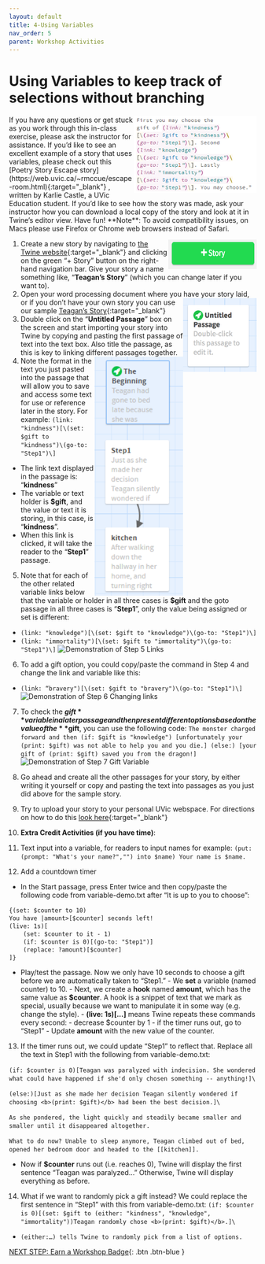 ```yaml
---
layout: default
title: 4-Using Variables
nav_order: 5
parent: Workshop Activities
---
```

# Using Variables to keep track of selections without branching
<img src="images//twine-variables-01.png" style="float:right;width:250px" alt=image of coding for links>
If you have any questions or get stuck as you work through this in-class exercise, please ask the instructor for assistance. If you’d like to see an excellent example of a story that uses variables, please check out this [Poetry Story Escape story](https://web.uvic.ca/~rmccue/escape-room.html){:target="_blank"} , written by Karlie Castle, a UVic Education student. If you’d like to see how the story was made, ask your instructor how you can download a local copy of the story and look at it in Twine’s editor view. Have fun!  **Note**: To avoid compatibility issues, on Macs please use Firefox or Chrome web browsers instead of Safari.

1. <img src="images//twine-variables-02.png" style="float:right;width:180px;height:60px;" alt="+Story button">Create a new story by navigating to [the Twine website](http://twinery.org/2/){:target="_blank"} and clicking on the green “+ Story” button on the right-hand navigation bar. Give your story a name something like, “**Teagan’s Story**” (which you can change later if you want to).
2. Open your word processing document where you have your story laid, <img src="images//twine-variables-03.png" style="float:right;width:150px;height:150px;" alt="Unintitled Passage box"> or if you don’t have your own story you can use our sample [Teagan’s Story](http://bit.ly/2KQmbbq){:target="_blank"}  
3. Double click on the “**Untitled Passage**” box on the screen and start importing your story into Twine by copying and pasting the first passage of text into the text box. Also title the passage, as this is key to linking different passages together. 
4. <img src="images//twine-variables-04.png" style="float:right;width:180px" alt="Boxes with text is linking"> Note the format in the text you just pasted into the passage that will allow you to save and access some text for use or reference later in the story. For example: 
```(link: "kindness")[\(set: $gift to "kindness")\(go-to: "Step1")\]```
- The link text displayed in the passage is: “**kindness**”
- The variable or text holder is **$gift**, and the value or text it is storing, in this case, is “**kindness**”. 
- When this link is clicked, it will take the reader to the “**Step1**” passage.
5. Note that for each of the other related variable links below that the variable or holder in all three cases is **$gift** and the goto passage in all three cases is “**Step1**”, only the value being assigned or set is different:
- ```(link: "knowledge")[\(set: $gift to "knowledge")\(go-to: "Step1")\]```
- ```(link: "immortality")[\(set: $gift to "immortality")\(go-to: "Step1")\]```
![Demonstration of Step 5 Links](images//twine-variables-05.gif)
6. To add a gift option, you could copy/paste the command in Step 4 and change the link and variable like this:
- ```(link: “bravery")[\(set: $gift to "bravery")\(go-to: "Step1")\]```
![Demonstration of Step 6 Changing links](images//twine-variables-06.gif)
7. To check the **$gift** variable in a later passage and then present different options based on the value of the **$gift**, you can use the following code:
```The monster charged forward and then (if: $gift is "knowledge") [unfortunately your (print: $gift) was not able to help you and you die.] (else:) [your gift of (print: $gift) saved you from the dragon!]```
![Demonstration of Step 7 Gift Variable](images//twine-variables-07.gif)
8. Go ahead and create all the other passages for your story, by either writing it yourself or copy and pasting the text into passages as you just did above for the sample story.
9. Try to upload your story to your personal UVic webspace. For directions on how to do this [look here](http://bit.ly/2QlRZo0){:target="_blank"} 

10. **Extra Credit Activities (if you have time)**:
11. Text input into a variable, for readers to input names for example:
```(put: (prompt: "What's your name?","") into $name) Your name is $name.```
12. Add a countdown timer
- In the Start passage, press Enter twice and then copy/paste the following code from variable-demo.txt after “It is up to you to choose”:
```
{(set: $counter to 10)
You have |amount>[$counter] seconds left!
(live: 1s)[
	(set: $counter to it - 1)
	(if: $counter is 0)[(go-to: "Step1")]
	(replace: ?amount)[$counter]
]}
```
- Play/test the passage. Now we only have 10 seconds to choose a gift before we are automatically taken to “Step1.”
       - We **set** a variable (named counter) to 10.
       - Next, we create a **hook** named **amount**, which has the same value as **$counter**. A hook is a snippet of text that we mark as special, usually because we want to manipulate it in some way (e.g. change the style).
       - **(live: 1s)[...]** means Twine repeats these commands every second:
            - decrease $counter by 1
            - if the timer runs out, go to “Step1”
            - Update **amount** with the new value of the counter.

13. If the timer runs out, we could update “Step1” to reflect that. Replace all the text in Step1 with the following from variable-demo.txt:

```(if: $counter is 0)[Teagan was paralyzed with indecision. She wondered what could have happened if she'd only chosen something -- anything!]\```

```(else:)[Just as she made her decision Teagan silently wondered if choosing <b>(print: $gift)</b> had been the best decision.]\```

```As she pondered, the light quickly and steadily became smaller and smaller until it disappeared altogether.```

```What to do now? Unable to sleep anymore, Teagan climbed out of bed, opened her bedroom door and headed to the [[kitchen]].```

- Now if **$counter** runs out (i.e. reaches 0), Twine will display the first sentence “Teagan was paralyzed…” Otherwise, Twine will display everything as before.

14. What if we want to randomly pick a gift instead? We could replace the first sentence in “Step1” with this from variable-demo.txt:
```(if: $counter is 0)[(set: $gift to (either: "kindness", "knowledge", "immortality"))Teagan randomly chose <b>(print: $gift)</b>.]\```
- ```(either:…) tells Twine to randomly pick from a list of options.```

[NEXT STEP: Earn a Workshop Badge](informal-credentials.html){: .btn .btn-blue }
